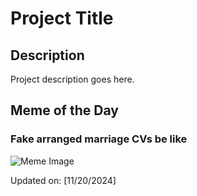 # Project Title

## Description

Project description goes here.

## Meme of the Day

### Fake arranged marriage CVs be like
![Meme Image](https://i.redd.it/lh3g2maxax1e1.png)

Updated on: [11/20/2024]